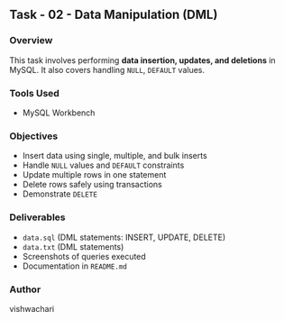 ## Task - 02 - Data Manipulation (DML)

### Overview
This task involves performing **data insertion, updates, and deletions** in MySQL. It also covers handling `NULL`, `DEFAULT` values.

### Tools Used
- MySQL Workbench

### Objectives
- Insert data using single, multiple, and bulk inserts
- Handle `NULL` values and `DEFAULT` constraints
- Update multiple rows in one statement
- Delete rows safely using transactions
- Demonstrate `DELETE`

### Deliverables
- `data.sql` (DML statements: INSERT, UPDATE, DELETE)
- `data.txt` (DML statements)
- Screenshots of queries executed  
- Documentation in `README.md`  

### Author
vishwachari
